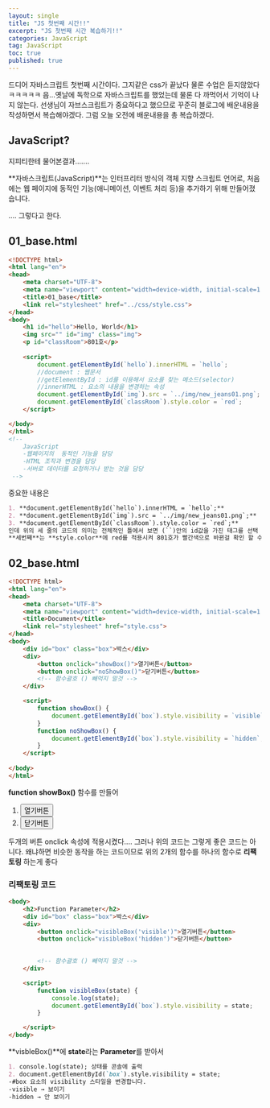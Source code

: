 ```yaml
---
layout: single
title: "JS 첫번째 시간!!"
excerpt: "JS 첫번째 시간 복습하기!!"
categories: JavaScript
tag: JavaScript
toc: true
published: true
---
```


드디어 자바스크립트 첫번째 시간이다. 그지같은 css가 끝났다 물론 수업은 듣지않았다 ㅋㅋㅋㅋㅋ
음...옛날에 독학으로 자바스크립트를 했었는데 물론 다 까먹어서 기억이 나지 않는다.
선생님이 자브스크립트가 중요하다고 했으므로 꾸준히 블로그에 배운내용을 작성하면서 복습해야겠다.
그럼 오늘 오전에 배운내용을 총 복습하겠다.

## JavaScript?
지피티한테 물어본결과.......  

**자바스크립트(JavaScript)**는 인터프리터 방식의 객체 지향 스크립트 언어로, 처음에는 웹 페이지에 동적인 기능(애니메이션, 이벤트 처리 등)을 추가하기 위해 만들어졌습니다.

.... 그렇다고 한다.

## 01_base.html
```html
<!DOCTYPE html>
<html lang="en">
<head>
    <meta charset="UTF-8">
    <meta name="viewport" content="width=device-width, initial-scale=1.0">
    <title>01_base</title>
    <link rel="stylesheet" href="../css/style.css">
</head>
<body>
    <h1 id="hello">Hello, World</h1>
    <img src="" id="img" class="img">
    <p id="classRoom">801호</p>
    
    <script>
        document.getElementById(`hello`).innerHTML = `hello`;
        //document : 웹문서
        //getElementById : id를 이용해서 요소를 찾는 메소드(selector)
        //innerHTML : 요소의 내용을 변경하는 속성
        document.getElementById(`img`).src = `../img/new_jeans01.png`;
        document.getElementById(`classRoom`).style.color = `red`;
    </script>

</body>
</html>
<!-- 
    JavaScript
    -웹페이지의  동적인 기능을 담당
    -HTML 조작과 변경을 담당
    -서버로 데이터를 요청하거나 받는 것을 담당
 -->

```

중요한 내용은 
```markdown
1. **document.getElementById(`hello`).innerHTML = `hello`;** 
2. **document.getElementById(`img`).src = `../img/new_jeans01.png`;**
3. **document.getElementById(`classRoom`).style.color = `red`;**
인데 위의 세 줄의 코드의 의미는 전체적인 틀에서 보면 (``)안의 id값을 가진 태그를 선택 한다음 내가 원하는 값을 수정 할 수 있다 **첫번째**에서는 **.innerHTML**을 속성을 사용하여 'Hello, world' > 'hello'로 바꿨고, **두번쨰**는 **scr" "**안에 **../img/new_jeans01.png** 이미지를 적용시켰다.
**세번째**는 **style.color**에 red를 적용시켜 801호가 빨간색으로 바뀐걸 확인 할 수 있다
```


## 02_base.html
```html
<!DOCTYPE html>
<html lang="en">
<head>
    <meta charset="UTF-8">
    <meta name="viewport" content="width=device-width, initial-scale=1.0">
    <title>Document</title>
    <link rel="stylesheet" href="style.css">
</head>
<body>
    <div id="box" class="box">박스</div>
    <div>
        <button onclick="showBox()">열기버튼</button>
        <button onclick="noShowBox()">닫기버튼</button>
        <!-- 함수괄호 () 빼먹지 말것 -->
    </div>

    <script>
        function showBox() {
            document.getElementById(`box`).style.visibility = `visible`;
        }
        function noShowBox() {
            document.getElementById(`box`).style.visibility = `hidden`;
        }
    </script>
    
</body>
</html>
```
**function showBox()** 함수를 만들어  
1. <button onclick="showBox()">열기버튼</button>
2. <button onclick="noShowBox()">닫기버튼</button>

두개의 버튼 onclick 속성에 적용시켰다....
그러나 위의 코드는 그렇게 좋은 코드는 아니다. 왜냐하면 비슷한 동작을 하는 코드이므로 
위의 2개의 함수를 하나의 함수로 **리팩토링** 하는게 좋다

### 리팩토링 코드
```html
<body>
    <h2>Function Parameter</h2>
    <div id="box" class="box">박스</div>
    <div>
        <button onclick="visibleBox('visible')">열기버튼</button>
        <button onclick="visibleBox('hidden')">닫기버튼</button>

        
        <!-- 함수괄호 () 빼먹지 말것 -->
    </div>

    <script>
        function visibleBox(state) {
            console.log(state);
            document.getElementById(`box`).style.visibility = state;
        }

    </script>
</body>
```

**visbleBox()**에 **state**라는 **Parameter**를 받아서 
```markdown
1. console.log(state); 상태를 콘솔에 출력
2. document.getElementById(`box`).style.visibility = state;
-#box 요소의 visibility 스타일을 변경합니다.
-visible → 보이기
-hidden → 안 보이기
```


